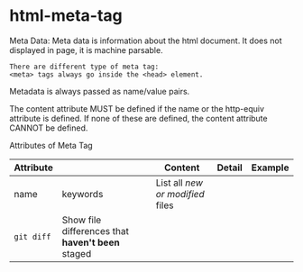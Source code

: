 # html-meta-tag
Meta Data:
	Meta data is information  about the html document.
	It does not displayed in page, it is machine parsable.
	
	There are different type of meta tag:
	<meta> tags always go inside the <head> element.

Metadata is always passed as name/value pairs.

The content attribute MUST be defined if the name or the http-equiv attribute is defined. If none of these are defined, the content attribute CANNOT be defined.

Attributes of Meta Tag

| Attribute || | Content | Detail | Example
| --- | --- | --- | --- | --- | --- |
| name | keywords || List all *new or modified* files |
| `git diff` | Show file differences that **haven't been** staged |